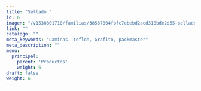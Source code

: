 ```yaml
---
title: "Sellado "
id: 6
imagen: "/v1530801710/familias/38567804fbfc7ebebd2acd318bde2d55-sellado.jpg"
link: ""
catalogo: ""
meta_keywords: "Laminas, teflon, Grafito, packmaster"
meta_description: ""
menu:
  principal:
    parent: 'Productos'
    weight: 6
draft: false
weight: 6
---
```

